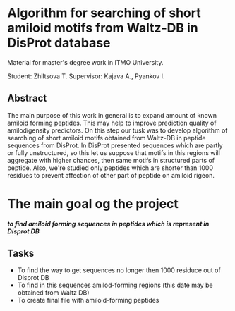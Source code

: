 # Algorithm for searching of short amiloid motifs from Waltz-DB in DisProt database

Material for master's degree work in ITMO University.

Student: Zhiltsova T.
Supervisor: Kajava A., Pyankov I.

## Abstract

The main purpose of this work in general is to expand amount of known amiloid forming peptides. This may help to improve  prediction quality of amilodigensity predictors. On this step our tusk was to develop algorithm of searching of short amiloid motifs obtained from Waltz-DB in peptide sequences from DisProt. In DisProt presented sequences which are partly or fully unstructured, so this let us suppose that motifs in this regions will aggregate with higher chances, then same motifs in structured parts of peptide. Also, we're studied only peptides which are shorter than 1000 residues to prevent affection of other part of peptide on amiloid rigeon.   
# The main goal og the project 

##### to find amiloid forming sequences in peptides which is represent in *Disprot DB*

## Tasks

- To find the way to get sequences no longer then 1000 residuce out of Disprot DB
- To find in this sequences amilod-forming regions (this date may be obtained from Waltz DB)
- To create final file with amiloid-forming peptides